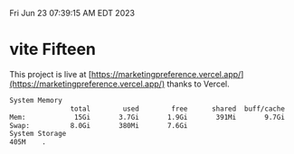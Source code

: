 Fri Jun 23 07:39:15 AM EDT 2023

# vite Fifteen


This project is live at [https://marketingpreference.vercel.app/](https://marketingpreference.vercel.app/) thanks to Vercel.

```bash
System Memory
               total        used        free      shared  buff/cache   available
Mem:            15Gi       3.7Gi       1.9Gi       391Mi       9.7Gi        10Gi
Swap:          8.0Gi       380Mi       7.6Gi
System Storage
405M	.
